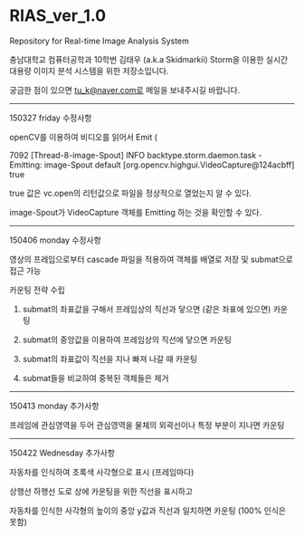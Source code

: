 # RIAS_ver_1.0

Repository for Real-time Image Analysis System

충남대학교 컴퓨터공학과 10학번 김태우 (a.k.a Skidmarkii) Storm을 이용한 실시간 대용량 이미지 분석 시스템을 위한 저장소입니다.

궁금한 점이 있으면 tu_k@naver.com로 메일을 보내주시길 바랍니다.

-----------------------------------------------------------------------------------

150327 friday 수정사항

openCV를 이용하여 비디오를 읽어서 Emit (

7092 [Thread-8-image-Spout] INFO  backtype.storm.daemon.task - Emitting: image-Spout default [org.opencv.highgui.VideoCapture@124acbff]
true

true 값은 vc.open의 리턴값으로 파일을 정상적으로 열었는지 알 수 있다.

image-Spout가 VideoCapture 객체를 Emitting 하는 것을 확인할 수 있다.

-----------------------------------------------------------------------------------

150406 monday 수정사항

영상의 프레임으로부터 cascade 파일을 적용하여 객체를 배열로 저장 및 submat으로 접근 가능

카운팅 전략 수립

1. submat의 좌표값을 구해서 프레임상의 직선과 닿으면 (같은 좌표에 있으면) 카운팅

2. submat의 중앙값을 이용하여 프레임상의 직선에 닿으면 카운팅

3. submat의 좌표값이 직선을 지나 빠져 나갈 때 카운팅

4. submat들을 비교하여 중복된 객체들은 제거

-----------------------------------------------------------------------------------

150413 monday 추가사항

프레임에 관심영역을 두어 관심영역을 물체의 외곽선이나 특정 부분이 지나면 카운팅

-----------------------------------------------------------------------------------

150422 Wednesday 추가사항

자동차를 인식하여 초록색 사각형으로 표시 (프레임마다)

상행선 하행선 도로 상에 카운팅을 위한 직선을 표시하고 

자동차를 인식한 사각형의 높이의 중앙 y값과 직선과 일치하면 카운팅 (100% 인식은 못함)



